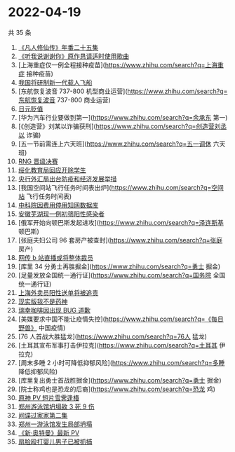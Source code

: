# 2022-04-19

共 35 条

<!-- BEGIN ZHIHUSEARCH -->
<!-- 最后更新时间 Tue Apr 19 2022 16:13:33 GMT+0800 (China Standard Time) -->
1. [《凡人修仙传》年番二十五集](https://www.zhihu.com/search?q=凡人修仙传之魔道争锋二十五集)
1. [《听我说谢谢你》原作恳请适时使用歌曲](https://www.zhihu.com/search?q=听我说谢谢你原作发声)
1. [上海重症仅一例全程接种疫苗](https://www.zhihu.com/search?q=上海重症 接种疫苗)
1. [我国将研制新一代载人飞船](https://www.zhihu.com/search?q=我国将研制新一代载人飞船)
1. [东航恢复波音 737-800 机型商业运营](https://www.zhihu.com/search?q=东航恢复波音 737-800 商业运营)
1. [日元贬值](https://www.zhihu.com/search?q=日元贬值)
1. [华为汽车行业要做到第一](https://www.zhihu.com/search?q=余承东 第一)
1. [《创造营》刘某以诈骗获刑](https://www.zhihu.com/search?q=创造营刘丞以 诈骗)
1. [五一节前需连上六天班](https://www.zhihu.com/search?q=五一调休 六天班)
1. [RNG 晋级决赛](https://www.zhihu.com/search?q=rng)
1. [绥化教育局回应开除学生](https://www.zhihu.com/search?q=绥化教育局回应)
1. [央行外汇局出台防疫和经济发展举措](https://www.zhihu.com/search?q=央行外汇局出台举措)
1. [我国空间站飞行任务时间表出炉](https://www.zhihu.com/search?q=空间站 飞行任务时间表)
1. [中科院因费用停用知网数据库](https://www.zhihu.com/search?q=中科院停用知网数据库)
1. [安徽芜湖现一例初筛阳性感染者](https://www.zhihu.com/search?q=安徽芜湖疫情)
1. [俄军开始向顿巴斯发起进攻](https://www.zhihu.com/search?q=泽连斯基 顿巴斯)
1. [张庭夫妇公司 96 套房产被查封](https://www.zhihu.com/search?q=张庭 房产)
1. [网传 b 站直播或将整体裁员](https://www.zhihu.com/search?q=b站直播)
1. [库里 34 分勇士再胜掘金](https://www.zhihu.com/search?q=勇士 掘金)
1. [足量发放全国统一通行证](https://www.zhihu.com/search?q=国务院 全国统一通行证)
1. [上海外卖员阳性送单将被追责](https://www.zhihu.com/search?q=外卖员阳性送单将被追责)
1. [现实版我不是药神](https://www.zhihu.com/search?q=现实版我不是药神)
1. [瑞幸咖啡因出现 BUG 道歉](https://www.zhihu.com/search?q=瑞幸咖啡因BUG道歉)
1. [美媒要求中国不能让疫情失控](https://www.zhihu.com/search?q=《每日野兽》 中国疫情)
1. [76 人首战大胜猛龙](https://www.zhihu.com/search?q=76人 猛龙)
1. [土耳其宣布军事打击伊拉克](https://www.zhihu.com/search?q=土耳其 伊拉克)
1. [周末多睡 2 小时可降低抑郁风险](https://www.zhihu.com/search?q=多睡 降低抑郁风险)
1. [库里复出勇士首战胜掘金](https://www.zhihu.com/search?q=勇士 掘金)
1. [院士称鸡也是恐龙的后裔](https://www.zhihu.com/search?q=恐龙 鸡)
1. [原神 PV 短片雪霁逢椿](https://www.zhihu.com/search?q=原神PV)
1. [郑州游泳馆坍塌致 3 死 9 伤](https://www.zhihu.com/search?q=郑州游泳馆坍塌)
1. [间谍过家家第二集](https://www.zhihu.com/search?q=间谍过家家第二集)
1. [郑州一游泳馆发生局部坍塌](https://www.zhihu.com/search?q=郑州游泳馆坍塌)
1. [《新·奥特曼》最新 PV](https://www.zhihu.com/search?q=新奥特曼PV)
1. [扇脸殴打婴儿男子已被抓捕](https://www.zhihu.com/search?q=扇脸殴打婴儿男子已被抓捕)
<!-- END ZHIHUSEARCH -->
